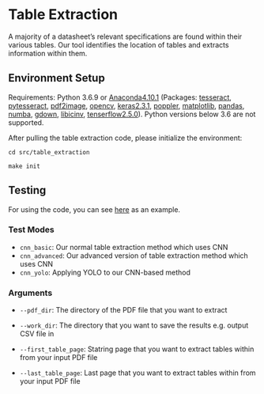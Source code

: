 # Table Extraction

A majority of a datasheet’s relevant specifications are found within their various tables. Our tool identifies the location of tables and extracts information within them.

## Environment Setup

Requirements: Python 3.6.9 or [Anaconda4.10.1](https://docs.conda.io/projects/conda/en/latest/user-guide/install/linux.html) (Packages: [tesseract](https://anaconda.org/conda-forge/tesseract), [pytesseract](https://anaconda.org/conda-forge/pytesseract), [pdf2image](https://anaconda.org/conda-forge/pdf2image), [opencv](https://anaconda.org/conda-forge/opencv), [keras2.3.1](https://anaconda.org/conda-forge/keras), [poppler](https://anaconda.org/conda-forge/poppler), [matplotlib](https://anaconda.org/conda-forge/matplotlib), [pandas](https://anaconda.org/anaconda/pandas), [numba](https://anaconda.org/numba/numba), [gdown](https://anaconda.org/conda-forge/gdown), [libicinv](https://anaconda.org/conda-forge/libiconv/), [tenserflow2.5.0](https://anaconda.org/conda-forge/tensorflow)). Python versions below 3.6 are not supported.

After pulling the table extraction code, please initialize the environment:

`cd src/table_extraction`

`make init`

## Testing
For using the code, you can see [here](https://github.com/idea-fasoc/datasheet-scrubber/tree/master/tests/table_extraction) as an example.
### Test Modes
- `cnn_basic`: Our normal table extraction method which uses CNN
- `cnn_advanced`: Our advanced version of table extraction method which uses CNN
- `cnn_yolo`: Applying YOLO to our CNN-based method

### Arguments
- `--pdf_dir`: The directory of the PDF file that you want to extract

- `--work_dir`: The directory that you want to save the results e.g. output CSV file in

- `--first_table_page`: Statring page that you want to extract tables within from your input PDF file

- `--last_table_page`: Last page that you want to extract tables within from your input PDF file
